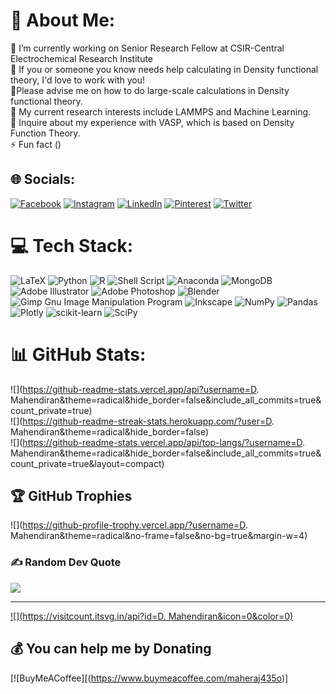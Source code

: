# 💫 About Me:
🔭 I’m currently working on Senior Research Fellow at CSIR-Central Electrochemical Research Institute<br>👯 If you or someone you know needs help calculating in Density functional theory, I'd love to work with you!<br>🤝Please advise me on how to do large-scale calculations in Density functional theory.<br>🌱 My current research interests include LAMMPS and Machine Learning.<br>💬 Inquire about my experience with VASP, which is based on Density Function Theory.<br>⚡ Fun fact ()


## 🌐 Socials:
[![Facebook](https://img.shields.io/badge/Facebook-%231877F2.svg?logo=Facebook&logoColor=white)](https://facebook.com/Faradaymahe) [![Instagram](https://img.shields.io/badge/Instagram-%23E4405F.svg?logo=Instagram&logoColor=white)](https://instagram.com/faradaymahe) [![LinkedIn](https://img.shields.io/badge/LinkedIn-%230077B5.svg?logo=linkedin&logoColor=white)](https://www.linkedin.com/in/d-mahendiran-50ab61b9/) [![Pinterest](https://img.shields.io/badge/Pinterest-%23E60023.svg?logo=Pinterest&logoColor=white)](https://pinterest.com/faradaymahe) [![Twitter](https://img.shields.io/badge/Twitter-%231DA1F2.svg?logo=Twitter&logoColor=white)](https://twitter.com/FaradayMahe435) 

# 💻 Tech Stack:
![LaTeX](https://img.shields.io/badge/latex-%23008080.svg?style=for-the-badge&logo=latex&logoColor=white) ![Python](https://img.shields.io/badge/python-3670A0?style=for-the-badge&logo=python&logoColor=ffdd54) ![R](https://img.shields.io/badge/r-%23276DC3.svg?style=for-the-badge&logo=r&logoColor=white) ![Shell Script](https://img.shields.io/badge/shell_script-%23121011.svg?style=for-the-badge&logo=gnu-bash&logoColor=white) ![Anaconda](https://img.shields.io/badge/Anaconda-%2344A833.svg?style=for-the-badge&logo=anaconda&logoColor=white) ![MongoDB](https://img.shields.io/badge/MongoDB-%234ea94b.svg?style=for-the-badge&logo=mongodb&logoColor=white) ![Adobe Illustrator](https://img.shields.io/badge/adobeillustrator-%23FF9A00.svg?style=for-the-badge&logo=adobeillustrator&logoColor=white) ![Adobe Photoshop](https://img.shields.io/badge/adobephotoshop-%2331A8FF.svg?style=for-the-badge&logo=adobephotoshop&logoColor=white) ![Blender](https://img.shields.io/badge/blender-%23F5792A.svg?style=for-the-badge&logo=blender&logoColor=white) ![Gimp Gnu Image Manipulation Program](https://img.shields.io/badge/Gimp-657D8B?style=for-the-badge&logo=gimp&logoColor=FFFFFF) ![Inkscape](https://img.shields.io/badge/Inkscape-e0e0e0?style=for-the-badge&logo=inkscape&logoColor=080A13) ![NumPy](https://img.shields.io/badge/numpy-%23013243.svg?style=for-the-badge&logo=numpy&logoColor=white) ![Pandas](https://img.shields.io/badge/pandas-%23150458.svg?style=for-the-badge&logo=pandas&logoColor=white) ![Plotly](https://img.shields.io/badge/Plotly-%233F4F75.svg?style=for-the-badge&logo=plotly&logoColor=white) ![scikit-learn](https://img.shields.io/badge/scikit--learn-%23F7931E.svg?style=for-the-badge&logo=scikit-learn&logoColor=white) ![SciPy](https://img.shields.io/badge/SciPy-%230C55A5.svg?style=for-the-badge&logo=scipy&logoColor=%white)
# 📊 GitHub Stats:
![](https://github-readme-stats.vercel.app/api?username=D. Mahendiran&theme=radical&hide_border=false&include_all_commits=true&count_private=true)<br/>
![](https://github-readme-streak-stats.herokuapp.com/?user=D. Mahendiran&theme=radical&hide_border=false)<br/>
![](https://github-readme-stats.vercel.app/api/top-langs/?username=D. Mahendiran&theme=radical&hide_border=false&include_all_commits=true&count_private=true&layout=compact)

## 🏆 GitHub Trophies
![](https://github-profile-trophy.vercel.app/?username=D. Mahendiran&theme=radical&no-frame=false&no-bg=true&margin-w=4)

### ✍️ Random Dev Quote
![](https://quotes-github-readme.vercel.app/api?type=horizontal&theme=radical)

---
[![](https://visitcount.itsvg.in/api?id=D. Mahendiran&icon=0&color=0)](https://visitcount.itsvg.in)

  ## 💰 You can help me by Donating
  [![BuyMeACoffee][(https://www.buymeacoffee.com/maheraj435o)]

  <!-- Proudly created with GPRM ( https://gprm.itsvg.in ) -->
  
